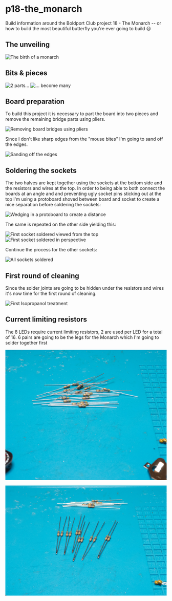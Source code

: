 # p18-the_monarch

Build information around the Boldport Club project 18 - The Monarch -- or how to build the most beautiful butterfly you're ever going to build 😃

## The unveiling

![The birth of a monarch](pics/P1050887.JPG)

## Bits & pieces

![2 parts...](pics/P1050888.JPG)
![... become many](pics/P1050889.JPG)

## Board preparation

To build this project it is necessary to part the board into two pieces and remove the remaining bridge parts using pliers.

![Removing board bridges using pliers](pics/P1050890.JPG)

Since I don't like sharp edges from the "mouse bites" I'm going to sand off the edges.

![Sanding off the edges](pics/P1050892.JPG)

## Soldering the sockets

The two halves are kept together using the sockets at the bottom side and the resistors and wires at the top.
In order to being able to both connect the boards at an angle and and preventing ugly socket pins sticking out at the top
I'm using a protoboard shoved between board and socket to create a nice separation before soldering the sockets:

![Wedging in a protoboard to create a distance](pics/P1050893.JPG)

The same is repeated on the other side yielding this:

![First socket soldered viewed from the top](pics/P1050895.JPG)
![First socket soldered in perspective](pics/P1050896.JPG)

Continue the process for the other sockets:

![All sockets soldered](pics/P1050898.JPG)

## First round of cleaning

Since the solder joints are going to be hidden under the resistors and wires it's now time for the first round of cleaning.

![First Isopropanol treatment](pics/P1050900.JPG)

## Current limiting resistors

The 8 LEDs require current limiting resistors, 2 are used per LED for a total of 16. 6 pairs are going to be the legs for the Monarch which I'm going to solder together first

![Stack of resistors](pics/P1050902.JPG)

![The 6 legs of the monarch](pics/P1050903.JPG)






